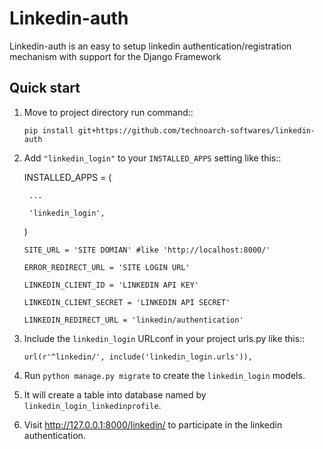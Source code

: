 # Linkedin-auth
Linkedin-auth is an easy to setup linkedin authentication/registration mechanism with support for the Django Framework



Quick start
-----------

1. Move to project directory run command::

    `pip install git+https://github.com/technoarch-softwares/linkedin-auth`

2. Add `"linkedin_login"` to your `INSTALLED_APPS` setting like this::

    INSTALLED_APPS = (
    
        ...
    
        'linkedin_login',
    
    )
    
    `SITE_URL = 'SITE DOMIAN' #like 'http://localhost:8000/'`
    
    `ERROR_REDIRECT_URL = 'SITE LOGIN URL'`
    
    `LINKEDIN_CLIENT_ID = 'LINKEDIN API KEY'`
    
    `LINKEDIN_CLIENT_SECRET = 'LINKEDIN API SECRET'`
    
    `LINKEDIN_REDIRECT_URL = 'linkedin/authentication'`

3. Include the `linkedin_login` URLconf in your project urls.py like this::

    `url(r'^linkedin/', include('linkedin_login.urls')),`

4. Run `python manage.py migrate` to create the `linkedin_login` models.

5. It will create a table into database named by `linkedin_login_linkedinprofile`.

6. Visit http://127.0.0.1:8000/linkedin/ to participate in the linkedin authentication.


